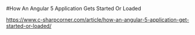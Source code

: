 
#How An Angular 5 Application Gets Started Or Loaded 
  
  https://www.c-sharpcorner.com/article/how-an-angular-5-application-get-started-or-loaded/
  
